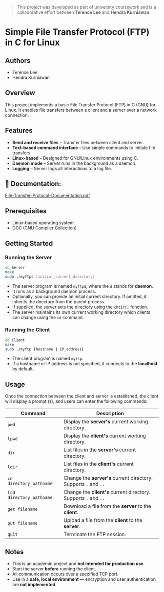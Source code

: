 > This project was developed as part of university coursework and is a collaborative effort between **Terence Lee** and **Hendra Kurniawan**.

# Simple File Transfer Protocol (FTP) in C for Linux

## Authors
- Terence Lee  
- Hendra Kurniawan

## Overview
This project implements a basic File Transfer Protocol (FTP) in C (GNU) for Linux. It enables file transfers between a client and a server over a network connection.

## Features
- **Send and receive files** – Transfer files between client and server.
- **Text-based command interface** – Use simple commands to initiate file transfers.
- **Linux-based** – Designed for GNU/Linux environments using C.
- **Daemon mode** – Server runs in the background as a daemon.
- **Logging** – Server logs all interactions to a log file.

## 📄 **Documentation:** 
[File-Transfer-Protocol-Documentation.pdf](https://github.com/user-attachments/files/20023767/File-Transfer-Protocol-Documentation.pdf)

## Prerequisites
- Linux-based operating system
- GCC (GNU Compiler Collection)

## Getting Started

### Running the Server

```bash
cd Server
make
sudo ./myftpd [initial_current_directory]
```

- The server program is named `myftpd`, where the `d` stands for **daemon**.
- It runs as a background daemon process.
- Optionally, you can provide an initial current directory. If omitted, it inherits the directory from the parent process.
- If supplied, the server sets the directory using the `chdir()` function.
- The server maintains its own current working directory which clients can change using the `cd` command.

### Running the Client

```bash
cd Client
make
sudo ./myftp [hostname | IP_address]
```

- The client program is named `myftp`.
- If a hostname or IP address is not specified, it connects to the **localhost** by default.

## Usage

Once the connection between the client and server is established, the client will display a prompt (`$`), and users can enter the following commands:

| Command                  | Description |
|--------------------------|-------------|
| `pwd`                    | Display the **server's** current working directory. |
| `lpwd`                   | Display the **client's** current working directory. |
| `dir`                    | List files in the **server's** current directory. |
| `ldir`                   | List files in the **client's** current directory. |
| `cd directory_pathname`  | Change the **server's** current directory. Supports `.` and `..` |
| `lcd directory_pathname` | Change the **client's** current directory. Supports `.` and `..` |
| `get filename`           | Download a file from the **server** to the **client**. |
| `put filename`           | Upload a file from the **client** to the **server**. |
| `quit`                   | Terminate the FTP session. |

## Notes
- This is an academic project and **not intended for production use**.
- Start the server **before** running the client.
- All communication occurs over a specified TCP port.
- Use in a **safe, local environment** — encryption and user authentication are **not implemented**.
